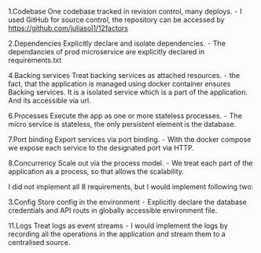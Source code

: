 1.Codebase
One codebase tracked in revision control, many deploys.
⁃	I used GitHub for source control, the repository can be accessed by https://github.com/juliasol1/12factors

2.Dependencies
Explicitly declare and isolate dependencies.
⁃	The dependancies of prod microservice are explicitly declared in requirements.txt

4.Backing services
Treat backing services as attached resources.
⁃	the fact, that the application is managed using docker container ensures Backing services. It is a isolated service which is a part of the application. And its accessible via url. 

6.Processes 
Execute the app as one or more stateless processes.
⁃	The micro service is stateless, the only persistent element is the database. 

7.Port binding
Export services via port binding.
⁃	With the docker compose we expose each service to the designated port via HTTP.

8.Concurrency
Scale out via the process model.
⁃	We treat each part of the application as a process, so that allows the scalability.

I did not implement all 8 requirements, but I would implement following two: 

3.Config
Store config in the environment
⁃	Explicitly declare the database credentials and API routs in globally accessible environment file. 

11.Logs
Treat logs as event streams
⁃	I would implement the logs by recording all the operations in the application and stream them to a centralised source. 

